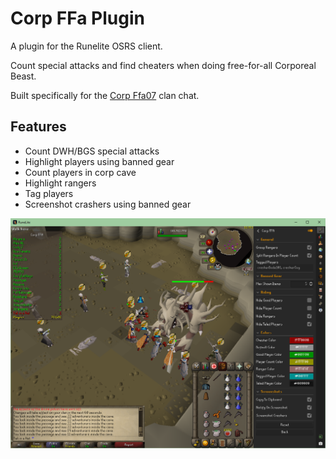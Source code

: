 # Corp FFa Plugin

A plugin for the Runelite OSRS client.

Count special attacks and find cheaters when doing free-for-all Corporeal Beast.

Built specifically for the [Corp Ffa07](https://secure.runescape.com/m=forum/forums?320,321,348,66174430,goto,1) clan chat.

## Features

-   Count DWH/BGS special attacks
-   Highlight players using banned gear
-   Count players in corp cave
-   Highlight rangers
-   Tag players 
-   Screenshot crashers using banned gear

![Using the plugin](./docs/plugin.png)
